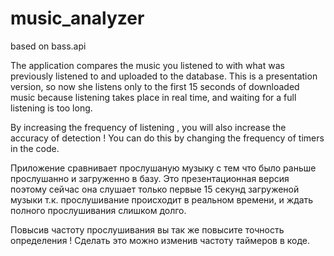 # music_analyzer
 based on bass.api

The application compares the music you listened to with what was previously listened to and uploaded to the database.
This is a presentation version, so now she listens only to the first 15 seconds of downloaded music because listening takes place in real time, and waiting for a full listening is too long.

By increasing the frequency of listening , you will also increase the accuracy of detection !
You can do this by changing the frequency of timers in the code.

Приложение сравнивает прослушаную музыку с тем что было раньше прослушанно и загруженно в базу.
Это презентационная версия поэтому сейчас она слушает только первые 15 секунд загруженой музыки т.к. прослушивание происходит в реальном времени, и ждать полного прослушивания слишком долго.

Повысив частоту прослушивания вы так же повысите точность определения !
Сделать это можно изменив частоту таймеров в коде.
